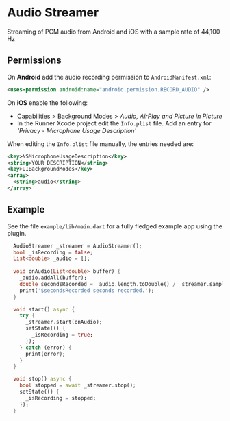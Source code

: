 # Audio Streamer

Streaming of PCM audio from Android and iOS with a sample rate of 44,100 Hz

## Permissions
On **Android** add the audio recording permission to `AndroidManifest.xml`:

```xml
<uses-permission android:name="android.permission.RECORD_AUDIO" />
```

On **iOS** enable the following:
* Capabilities > Background Modes > _Audio, AirPlay and Picture in Picture_
* In the Runner Xcode project edit the `Info.plist` file. Add an entry for _'Privacy - Microphone Usage Description'_

When editing the `Info.plist` file manually, the entries needed are:

```xml
<key>NSMicrophoneUsageDescription</key>
<string>YOUR DESCRIPTION</string>
<key>UIBackgroundModes</key>
<array>
  <string>audio</string>
</array>
```

## Example
See the file `example/lib/main.dart` for a fully fledged example app using the plugin.

```dart
  AudioStreamer _streamer = AudioStreamer();
  bool _isRecording = false;
  List<double> _audio = [];
  
  void onAudio(List<double> buffer) {
    _audio.addAll(buffer);
    double secondsRecorded = _audio.length.toDouble() / _streamer.sampleRate.toDouble();
    print('$secondsRecorded seconds recorded.');
  }

  void start() async {
    try {
      _streamer.start(onAudio);
      setState(() {
        _isRecording = true;
      });
    } catch (error) {
      print(error);
    }
  }

  void stop() async {
    bool stopped = await _streamer.stop();
    setState(() {
      _isRecording = stopped;
    });
  }
```
